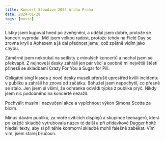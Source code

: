 ```yaml
---
title: Koncert Slowdive 2024 Archa Praha
date: 2024-01-28
tags: [music]
---
```


Lístky jsem kupoval hned po zveřejnění, a udělal jsem dobře, protože se koncert vyprodal. Měl jsem velkou radost, protože tehdy na Field Day se zrovna kryli s Aphexem a já dal přednost jemu, což zpětně vidím jako chybu.

Záměrně jsem nekoukal na setlisty z minulých koncertů a nechal jsem se překvapit. Z nejnoveší desky zahráli jen pár věcí a osobně mi největší štěstí přinesli se skladbami Crazy For You a Sugar for Pill. 

Obligátní singl kisses z nové desky museli přerušit uprostřed kvůli incidentu v publiku a zahráli ho znova od začátku. Bohužel jsem nepochytil, co přesně se stalo. Jen jsem si všiml, že ochranka odvádí týpka z publika pryč. Nikdy jsem nic podobného na koncertě nezažil.

Pochválit musím i nazvučení akce a vypíchnout výkon Simona Scotta za bicím.

Mínus dávám publiku, za moře svítících displejů a skupince teenagerů, která po každé skladbě vytrubovala název té další a při přidavkové Dagger hbitě hledali texty, aby si při téhle konmorní skladbě mohli falešně zabékat. Vím vím, jsem starej bručoun.
